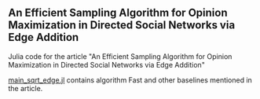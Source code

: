 ## An Efficient Sampling Algorithm for Opinion Maximization in Directed Social Networks via Edge Addition

Julia code for the article "An Efficient Sampling Algorithm for Opinion Maximization in Directed Social Networks via Edge Addition"

[main_sqrt_edge.jl](/main_sqrt_edge.jl) contains algorithm Fast and other baselines mentioned in the article.
